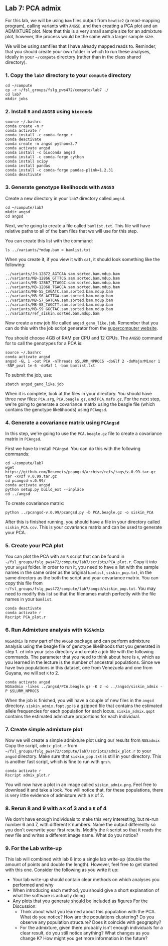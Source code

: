 ## Lab 7: PCA admix

For this lab, we will be using `bam` files output from `bowtie2` (a read-mapping program), calling variants with `ANGSD`, and then creating a PCA plot and an ADMIXTURE plot. Note that this is a very small sample size for an admixture plot, however, the process would be the same with a larger sample size.

We will be using samfiles that I have already mapped reads to. Reminder, that you should create your own folder in which to run these analyses, ideally in your `~/compute` directory (rather than in the class shared directory).

### 1. Copy the `lab7` directory to your `compute` directory
```
cd ~/compute
cp -r ~/fsl_groups/fslg_pws472/compute/lab7 ./
cd lab7
mkdir jobs
```

### 2. Install `R` and `ANGSD` using `bioconda`

```
source ~/.bashrc
conda create -n r
conda activate r
conda install -c conda-forge r
conda deactivate
conda create -n angsd python=3.7
conda activate angsd
conda install -c bioconda angsd
conda install -c conda-forge cython
conda install scipy
conda install pandas
conda install -c conda-forge pandas-plink=1.2.31
conda deactivate
```

### 3. Generate genotype likelihoods with `ANGSD`
Create a new directory in your  `lab7`  directory called  `angsd`.

```
cd ~/compute/lab7
mkdir angsd
cd angsd
```
    
Next, we're going to create a file called  `bamlist.txt`. This file will have relative paths to all of the bam files that we will use for this step.
    
You can create this list with the command:
```
ls ../variants/*mdup.bam > bamlist.txt
```
When you create it, if you view it with `cat`, it should look something like the following:  
```
../variants/JH-12872_AGTCAA.sam.sorted.bam.mdup.bam
../variants/MB-12866_GTTTCG.sam.sorted.bam.mdup.bam
../variants/MB-12867_TTAGGC.sam.sorted.bam.mdup.bam
../variants/MB-12868_TGACCA.sam.sorted.bam.mdup.bam
../variants/MB-S5_CAGATC.sam.sorted.bam.mdup.bam
../variants/MB-S6_ACTTGA.sam.sorted.bam.mdup.bam
../variants/MB-S7_GATCAG.sam.sorted.bam.mdup.bam
../variants/MB-S8_TAGCTT.sam.sorted.bam.mdup.bam
../variants/MB-S9_GGCTAC.sam.sorted.bam.mdup.bam
../variants/ref_siskin.sorted.bam.mdup.bam
```
Now create a new job file called `angsd_geno_like.job`.
Remember that you can do this with the job script generator from the [supercomputer website](https://rc.byu.edu/documentation/slurm/script-generator).
    
You should choose 4GB of RAM per CPU and 12 CPUs. The  `ANGSD`  command for to call the genotypes for a PCA is:
```
source ~/.bashrc
conda activate angsd
angsd -GL 1 -out PCA -nThreads $SLURM_NPROCS -doGlf 2 -doMajorMinor 1 -SNP_pval 1e-6 -doMaf 1 -bam bamlist.txt
```
To submit the job, use: 
```
sbatch angsd_geno_like.job
``` 
When it is complete, look at the files in your directory. You should have three new files:  `PCA.arg`,  `PCA.beagle.gz`, and  `PCA.mafs.gz`. For the next step, we're going to generate a covariance matrix using the beagle file (which contains the genotype likelihoods) using  `PCAngsd`.

### 4. Generate a covariance matrix using  `PCAngsd`

In this step, we're going to use the  `PCA.beagle.gz`  file to create a covariance matrix in  `PCAngsd`.

First we have to install `PCAngsd`. You can do this with the following commands:
```
cd ~/compute/lab7
wget https://github.com/Rosemeis/pcangsd/archive/refs/tags/v.0.99.tar.gz
tar -xvzf v.0.99.tar.gz
cd pcangsd-v.0.99/
conda activate angsd
python setup.py build_ext --inplace
cd ../angsd
```
To create covariance matrix:  
```
python ../pcangsd-v.0.99/pcangsd.py -b PCA.beagle.gz -o siskin_PCA
```
After this is finished running, you should have a file in your directory called  `siskin_PCA.cov`. This is your covariance matrix and can be used to generate your PCA.

### 5. Create your PCA plot

You can plot the PCA with an  `R`  script that can be found in  `~/fsl_groups/fslg_pws472/compute/lab7/scripts/PCA_plot.r`. Copy it into your  `angsd`  folder. In order to run it, you need to have a list with the sample names in the same order as the original  `bamlist`,  `siskin_pop.txt`, in the same directory as the both the script and your covariance matrix. You can copy this file from  `~/fsl_groups/fslg_pws472/compute/lab7/angsd/siskin_pop.txt`. You may need to modify this list so that the filenames match perfectly with the file names in your `bamlist`. 
```
conda deactivate
conda activate r
Rscript PCA_plot.r
```
### 6. Run Admixture analysis with `NGSAdmix`

`NGSAdmix` is now part of the `ANGSD` package and can perform admixture analysis using the beagle file of genotype likelihoods that you generated in step 1. `cd` into your `jobs` directory and create a job file with the following commands. The parameter that you need to think about here is `K`, which as you learned in the lecture is the number of ancestral populations. Since we have two populations in this dataset, one from Venezuela and one from Guyana, we will set `K` to 2.
```
conda activate angsd
NGSadmix -likes ../angsd/PCA.beagle.gz -K 2 -o ../angsd/siskin_admix -P $SLURM_NPROCS
```
When the job is finished, you will have a couple of new files in the `angsd` directory. `siskin_admix.fopt.gz` is a gzipped file that contains the estimated allele frequencies for each population for each locus. `siskin_admix.qopt` contains the estimated admixture proportions for each individual.

### 7. Create simple admixture plot
Now we will create a simple admixture plot using our results from `NGSadmix`
Copy the script, `admix_plot.r` from `~/fsl_groups/fslg_pws472/compute/lab7/scripts/admix_plot.r` to your `angsd` directory.
Make sure that `siskin_pop.txt` is still in your directory. This is another fast script, which is fine to run with `qrsh`.
```
conda activate r
Rscript admix_plot.r
```
You will now have a plot in an image called `siskin_admix.png`. Feel free to download it and take a look. You will notice that, for these populations, there is very little evidence of admixture with a `K` of 2.

### 8. Rerun 8 and 9 with a `K` of 3 and a `K` of 4
We don't have enough individuals to make this very interesting, but re-run number 6 and 7, with different `K` numbers. Name the output differently so you don't overwrite your first results. Modify the `R` script so that it reads the new file and writes a different image name. What do you notice?

### 9. For the Lab write-up
This lab will combined with lab 8 into a single lab write-up (double the amount of points and double the length). However, feel free to get started with this one. Consider the following as you write it up:
- Your lab write-up should contain clear methods on which analyses you performed and why
- When introducing each method, you should give a short explanation of what the software is actually doing
- Any plots that you generate should be included as figures
For the Discussion:
    + Think about what you learned about this population with the PCA. What do you notice? How are the populations clustering? Do you observe any population structure? Does it coincide with geography?
    + For the admixture, given there probably isn't enough individuals for a clear result, do you still notice anything? What changes as you change K? How might you get more information in the future?
